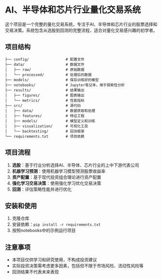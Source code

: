 # AI、半导体和芯片行业量化交易系统

这个项目是一个完整的量化交易系统，专注于AI、半导体和芯片行业的股票选择和交易决策。系统包含从选股到回测的完整流程，适合对量化交易感兴趣的初学者。

## 项目结构

```
├── config/                 # 配置文件
├── data/                   # 数据文件
│   ├── raw/                # 原始数据
│   └── processed/          # 处理后的数据
├── models/                 # 保存训练好的模型
├── notebooks/              # Jupyter笔记本，用于探索性分析
├── results/                # 结果输出
│   ├── figures/            # 图表输出
│   └── metrics/            # 性能指标
├── src/                    # 源代码
│   ├── data/               # 数据获取和处理
│   ├── features/           # 特征工程
│   ├── models/             # 模型定义和训练
│   ├── visualization/      # 可视化工具
│   └── backtesting/        # 回测框架
└── requirements.txt        # 项目依赖
```

## 项目流程

1. **选股**：基于行业分析选择AI、半导体、芯片行业的上中下游代表公司
2. **机器学习预测**：使用机器学习模型预测股票收益率
3. **资产配置**：基于现代投资组合理论进行资产配置
4. **强化学习交易决策**：使用强化学习优化交易决策
5. **回测**：评估策略性能并进行优化

## 安装和使用

1. 克隆仓库
2. 安装依赖：`pip install -r requirements.txt`
3. 按照notebooks中的示例运行项目

## 注意事项

- 本项目仅供学习和研究使用，不构成投资建议
- 实际投资决策需考虑更多因素，包括但不限于市场风险、流动性风险等
- 回测结果不代表未来表现 